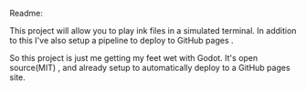 Readme:

This project will allow you to play ink files in a simulated terminal. 
In addition to this I've also setup a pipeline to deploy to GitHub pages . 



So this project is just me getting my feet wet with Godot. 
It's open source(MIT) , and already setup to automatically deploy to a GitHub pages site.




